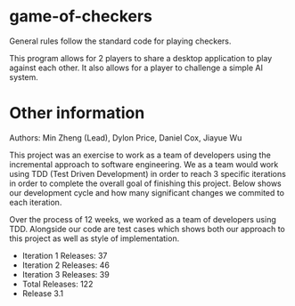 # game-of-checkers
General rules follow the standard code for playing checkers.

This program allows for 2 players to share a desktop application to play against each other.
It also allows for a player to challenge a simple AI system.

# Other information
Authors: Min Zheng (Lead), Dylon Price, Daniel Cox, Jiayue Wu

This project was an exercise to work as a team of developers using the incremental approach to software engineering.
We as a team would work using TDD (Test Driven Development) in order to reach 3 specific iterations in order to complete the overall goal of finishing this project. Below shows our development cycle and how many significant changes we commited to each iteration.

Over the process of 12 weeks, we worked as a team of developers using TDD. Alongside our code are test cases which shows both our approach to this project as well as style of implementation.

- Iteration 1 Releases: 37
- Iteration 2 Releases: 46
- Iteration 3 Releases: 39
- Total Releases: 122
- Release 3.1
